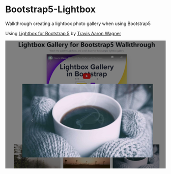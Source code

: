 # Bootstrap5-Lightbox

Walkthrough creating a lightbox photo gallery when using Bootstrap5

Using [Lightbox for Bootstrap 5](https://trvswgnr.github.io/bs5-lightbox/) by [Travis Aaron Wagner](https://travisaw.com/)

![lightbox gallery image](/assets/lightbox2.png)
